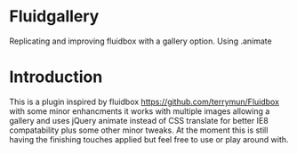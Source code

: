 # Fluidgallery
Replicating and improving fluidbox with a gallery option. Using .animate
# Introduction
This is a plugin inspired by fluidbox https://github.com/terrymun/Fluidbox with some minor enhancments it works with multiple images allowing a gallery and uses jQuery animate instead of CSS translate for better IE8 compatability plus some other minor tweaks. At the moment this is still having the finishing touches applied but feel free to use or play around with.